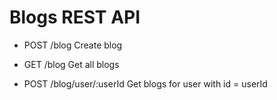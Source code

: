 # Blogs REST API

- POST /blog 
    Create blog

- GET /blog
    Get all blogs

- POST /blog/user/:userId
    Get blogs for user with id = userId